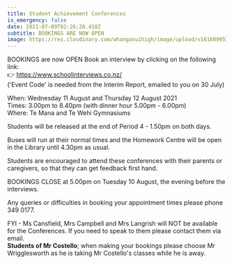 ```yaml
---
title: Student Achievement Conferences
is_emergency: false
date: 2021-07-09T02:26:28.418Z
subtitle: BOOKINGS ARE NOW OPEN
image: https://res.cloudinary.com/whanganuihigh/image/upload/v1616099574/Events/School_Interviews_image.jpg
---
```

BOOKINGS are now OPEN 
Book an interview by clicking on the following link:  
👉 [https://www.schoolinterviews.co.nz/ ](https://www.schoolinterviews.co.nz/)  
('Event Code' is needed from the Interim Report, emailed to you on 30 July) 

When: Wednesday 11 August and Thursday 12 August 2021  
Times: 3.00pm to 8.40pm (with dinner hour 5.00pm - 6.00pm)  
Where: Te Mana and Te Wehi Gymnasiums  

Students will be released at the end of Period 4 - 1.50pm on both days. 

Buses will run at their normal times and the Homework Centre will be open in the Library until 4.30pm as usual. 

Students are encouraged to attend these conferences with their parents or caregivers, so that they can get feedback first hand. 

BOOKINGS CLOSE at 5.00pm on Tuesday 10 August, the evening before the interviews. 

Any queries or difficulties in booking your appointment times please phone 349 0177. 

FYI - Ms Cansfield, Mrs Campbell and Mrs Langrish will NOT be available for the Conferences.  If you need to speak to them please contact them via email.  
**Students of Mr Costello**; when making your bookings please choose Mr Wrigglesworth as he is taking Mr Costello's classes while he is away.